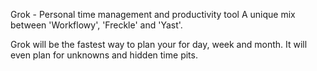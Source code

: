 Grok - Personal time management and productivity tool
A unique mix between 'Workflowy', 'Freckle' and 'Yast'.

Grok will be the fastest way to plan your for day, week and month.
It will even plan for unknowns and hidden time pits. 






